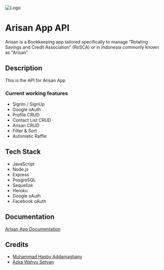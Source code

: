 ![Logo](https://user-images.githubusercontent.com/95843317/159437576-109de30d-ab0d-45ff-a0aa-33df2815e3a1.png)
# Arisan App API
Arisan is a Bookkeeping app tailored specifically to manage “Rotating Savings and Credit Association” (RoSCA) or in Indonesia commonly known as "Arisan".
## Description
This is the API for Arisan App
### Current working features
* SignIn / SignUp
* Google oAuth
* Profile CRUD
* Contact List CRUD
* Arisan CRUD
* Filter & Sort
* Automatic Raffle
## Tech Stack
* JavaScript
* Node.js
* Express
* PosgreSQL
* Sequelize
* Heroku
* Google oAuth
* Facebook oAuth
## Documentation
[Arisan App Documentation](https://bit.ly/Arisan_API_Doc)
## Credits
* [Muhammad Hasby Addamaghany](https://github.com/hasbyadam)
* [Azka Wahyu Setyan](https://github.com/azkasetyan)


